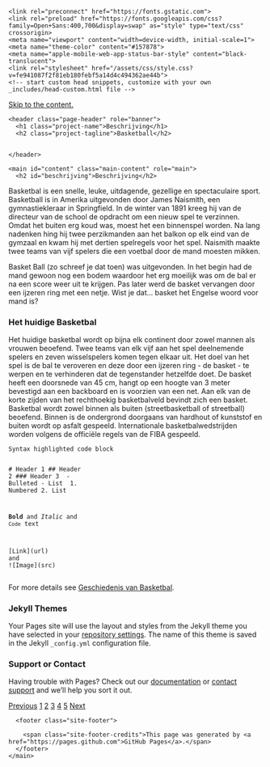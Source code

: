 <!DOCTYPE html>
<html lang="en-US">
  <head>
    <meta charset="UTF-8">

<!-- Begin Jekyll SEO tag v2.7.1 -->
<title>Beschrijving | sebastianlopezzz7.github.io</title>
<meta name="generator" content="Jekyll v3.9.0" />
<meta property="og:title" content="Beschrijving" />
<meta property="og:locale" content="en_US" />
<meta name="description" content="Basketball" />
<meta property="og:description" content="Basketball" />
<link rel="canonical" href="https://sebastianlopezzz7.github.io/" />
<meta property="og:url" content="https://sebastianlopezzz7.github.io/" />
<meta property="og:site_name" content="sebastianlopezzz7.github.io" />
<meta name="twitter:card" content="summary" />
<meta property="twitter:title" content="Beschrijving" />
<script type="application/ld+json">
{"description":"Basketball","url":"https://sebastianlopezzz7.github.io/","@type":"WebSite","headline":"Beschrijving","name":"sebastianlopezzz7.github.io","@context":"https://schema.org"}</script>
<!-- End Jekyll SEO tag -->

    <link rel="preconnect" href="https://fonts.gstatic.com">
    <link rel="preload" href="https://fonts.googleapis.com/css?family=Open+Sans:400,700&display=swap" as="style" type="text/css" crossorigin>
    <meta name="viewport" content="width=device-width, initial-scale=1">
    <meta name="theme-color" content="#157878">
    <meta name="apple-mobile-web-app-status-bar-style" content="black-translucent">
    <link rel="stylesheet" href="/assets/css/style.css?v=fe941087f2f81eb180febf5a14d4c494362ae44b">
    <!-- start custom head snippets, customize with your own _includes/head-custom.html file -->

<!-- Setup Google Analytics -->



<!-- You can set your favicon here -->
<!-- link rel="shortcut icon" type="image/x-icon" href="/favicon.ico" -->

<!-- end custom head snippets -->

  </head>
  <body>
    <a id="skip-to-content" href="#content">Skip to the content.</a>

    <header class="page-header" role="banner">
      <h1 class="project-name">Beschrijving</h1>
      <h2 class="project-tagline">Basketball</h2>
      
      
    </header>

    <main id="content" class="main-content" role="main">
      <h2 id="beschrijving">Beschrijving</h2>

<p>Basketbal is een snelle, leuke, uitdagende, gezellige en spectaculaire sport. Basketball is in Amerika uitgevonden door James Naismith, een gymnastiekleraar in Springfield. In de winter van 1891 kreeg hij van de directeur van de school de opdracht om een nieuw spel te verzinnen. Omdat het buiten erg koud was, moest het een binnenspel worden. Na lang nadenken hing hij twee perzikmanden aan het balkon op elk eind van de gymzaal en kwam hij met dertien spelregels voor het spel. Naismith maakte twee teams van vijf spelers die een voetbal door de mand moesten mikken.</p>

<p>Basket Ball (zo schreef je dat toen) was uitgevonden. In het begin had de mand gewoon nog een bodem waardoor het erg moeilijk was om de bal er na een score weer uit te krijgen. Pas later werd de basket vervangen door een ijzeren ring met een netje. Wist je dat… basket het Engelse woord voor mand is?</p>

<h3 id="het-huidige-basketbal">Het huidige Basketbal</h3>

<p>Het huidige basketbal wordt op bijna elk continent door zowel mannen als vrouwen beoefend. Twee teams van elk vijf aan het spel deelnemende spelers en zeven wisselspelers komen tegen elkaar uit. Het doel van het spel is de bal te veroveren en deze door een ijzeren ring - de basket - te werpen en te verhinderen dat de tegenstander hetzelfde doet. De basket heeft een doorsnede van 45 cm, hangt op een hoogte van 3 meter bevestigd aan een backboard en is voorzien van een net. Aan elk van de korte zijden van het rechthoekig basketbalveld bevindt zich een basket. Basketbal wordt zowel binnen als buiten (streetbasketball of streetball) beoefend. Binnen is de ondergrond doorgaans van hardhout of kunststof en buiten wordt op asfalt gespeeld. Internationale basketbalwedstrijden worden volgens de officiële regels van de FIBA gespeeld.</p>

<div class="language-markdown highlighter-rouge"><div class="highlight"><pre class="highlight"><code>Syntax highlighted code block

<span class="gh"># Header 1</span>
<span class="gu">## Header 2</span>
<span class="gu">### Header 3</span>
<span class="p">
-</span> Bulleted
<span class="p">-</span> List
<span class="p">
1.</span> Numbered
<span class="p">2.</span> List

<span class="gs">**Bold**</span> and _Italic_ and <span class="sb">`Code`</span> text

<span class="p">[</span><span class="nv">Link</span><span class="p">](</span><span class="sx">url</span><span class="p">)</span> and !<span class="p">[</span><span class="nv">Image</span><span class="p">](</span><span class="sx">src</span><span class="p">)</span>
</code></pre></div></div>

<p>For more details see <a href="http://www.das-delft.nl/wp-content/uploads/2016/10/Flyer-Geschiedenis.pdf">Geschiedenis van Basketbal</a>.</p>

<h3 id="jekyll-themes">Jekyll Themes</h3>

<p>Your Pages site will use the layout and styles from the Jekyll theme you have selected in your <a href="https://github.com/sebastianlopezzz7/sebastianlopezzz7.github.io/settings/pages">repository settings</a>. The name of this theme is saved in the Jekyll <code class="language-plaintext highlighter-rouge">_config.yml</code> configuration file.</p>

<h3 id="support-or-contact">Support or Contact</h3>

<p>Having trouble with Pages? Check out our <a href="https://docs.github.com/categories/github-pages-basics/">documentation</a> or <a href="https://support.github.com/contact">contact support</a> and we’ll help you sort it out.</p>

<a href="">Previous</a>
<a href="">1</a>
<a href="">2</a>
<a href="">3</a>
<a href="">4</a>
<a href="">5</a>
<a href="">Next</a>
</article></body>


      <footer class="site-footer">
        
        <span class="site-footer-credits">This page was generated by <a href="https://pages.github.com">GitHub Pages</a>.</span>
      </footer>
    </main>
  </body>
</html>
